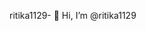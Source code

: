 ritika1129- 👋 Hi, I’m @ritika1129
<!---
ritika1129/ritika1129 is a ✨ special ✨ repository because its `README.md` (this file) appears on your GitHub profile.
You can click the Preview link to take a look at your changes.
--->
